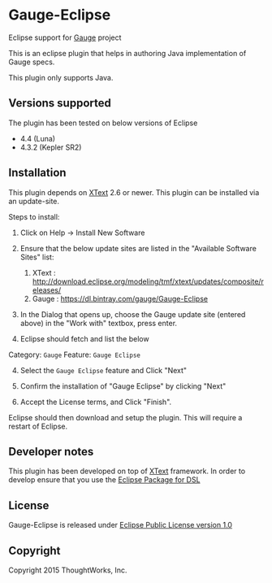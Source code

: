 # Gauge-Eclipse

Eclipse support for [Gauge](https://github.com/getgauge/gauge) project

This is an eclipse plugin that helps in authoring Java implementation of Gauge specs.

This plugin only supports Java.

## Versions supported

The plugin has been tested on  below versions of Eclipse
- 4.4 (Luna)
- 4.3.2 (Kepler SR2)

## Installation

This plugin depends on [XText](https://eclipse.org/Xtext/) 2.6 or newer. This plugin can be installed via an update-site.


Steps to install:

1) Click on Help -> Install New Software

2) Ensure that the below update sites are listed in the "Available Software Sites" list:

    1) XText : http://download.eclipse.org/modeling/tmf/xtext/updates/composite/releases/
    2) Gauge : https://dl.bintray.com/gauge/Gauge-Eclipse

3) In the Dialog that opens up, choose the Gauge update site (entered above) in the "Work with" textbox, press enter.

3) Eclipse should fetch and list the below

Category: `Gauge`
Feature: `Gauge Eclipse`

4) Select the `Gauge Eclipse` feature and Click "Next"

5) Confirm the installation of "Gauge Eclipse" by clicking "Next"

6) Accept the License terms, and Click "Finish".

Eclipse should then download and setup the plugin. This will require a restart of Eclipse.

## Developer notes

This plugin has been developed on top of [XText](https://eclipse.org/Xtext/) framework. In order to develop ensure that you use the [Eclipse Package for DSL](https://eclipse.org/downloads/packages/eclipse-ide-java-and-dsl-developers/lunasr2)

## License

Gauge-Eclipse is released under [Eclipse Public License version 1.0](https://www.eclipse.org/legal/epl-v10.html)

## Copyright

Copyright 2015 ThoughtWorks, Inc.
